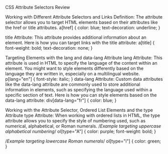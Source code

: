 <!-- @format -->

CSS Attribute Selectors Review

Working with Different Attribute Selectors and Links
Definition: The attribute selector allows you to target HTML elements based on their attributes like the href or title attributes.
a[href] {
color: blue;
text-decoration: underline;
}

title Attribute: This attribute provides additional information about an element. Here is how you can target links with the title attribute:
a[title] {
font-weight: bold;
text-decoration: none;
}

Targeting Elements with the lang and data-lang Attribute
lang Attribute: This attribute is used in HTML to specify the language of the content within an element. You might want to style elements differently based on the language they are written in, especially on a multilingual website.
p[lang="en"] {
font-style: italic;
}
data-lang Attribute: Custom data attributes like the data-lang attribute are commonly used to store additional information in elements, such as specifying the language used within a specific section of text. Here is how you can style elements based on the data-lang attribute:
div[data-lang="fr"] {
color: blue;
}

Working with the Attribute Selector, Ordered List Elements and the type Attribute
type Attribute: When working with ordered lists in HTML, the type attribute allows you to specify the style of numbering used, such as numerical, alphabetical, or Roman numerals.
/_Example targeting uppercase alphabetical numbering_/
ol[type="A"] {
color: purple;
font-weight: bold;
}

/_Example targeting lowercase Roman numerals_/
ol[type="i"] {
color: green;
}
